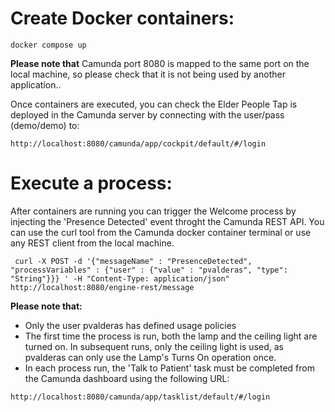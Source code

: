 # Create Docker containers:

```
docker compose up
```

**Please note that** Camunda port 8080 is mapped to the same port on the local machine, so please check that it is not being used by another application..

Once containers are executed, you can check the Elder People Tap is deployed in the Camunda server by connecting with the user/pass (demo/demo) to:

```
http://localhost:8080/camunda/app/cockpit/default/#/login
```

# Execute a process:

After containers are running you can trigger the Welcome process by injecting the 'Presence Detected' event throght the Camunda REST API. You can use the curl tool from the Camunda docker container terminal or use any REST client from the local machine.

```
 curl -X POST -d '{"messageName" : "PresenceDetected", "processVariables" : {"user" : {"value" : "pvalderas", "type": "String"}}} ' -H "Content-Type: application/json" http://localhost:8080/engine-rest/message
 ```

 **Please note that:**

* Only the user pvalderas has defined usage policies
* The first time the process is run, both the lamp and the ceiling light are turned on. In subsequent runs, only the ceiling light is used, as pvalderas can only use the Lamp's Turns On operation once.
* In each process run, the 'Talk to Patient' task must be completed from the Camunda dashboard using the following URL: 
```
http://localhost:8080/camunda/app/tasklist/default/#/login
```